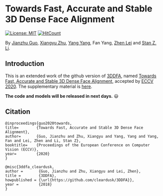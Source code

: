 # Towards Fast, Accurate and Stable 3D Dense Face Alignment

[![License: MIT](https://img.shields.io/badge/License-MIT-yellow.svg)](LICENSE)
[![HitCount](http://hits.dwyl.io/cleardusk/3DDFA_V2.svg)](http://hits.dwyl.io/cleardusk/3DDFA_V2)

By [Jianzhu Guo](https://guojianzhu.com), [Xiangyu Zhu](http://www.cbsr.ia.ac.cn/users/xiangyuzhu/), [Yang Yang](http://www.cbsr.ia.ac.cn/users/yyang/main.htm), Fan Yang, [Zhen Lei](http://www.cbsr.ia.ac.cn/users/zlei/) and [Stan Z. Li](https://scholar.google.com/citations?user=Y-nyLGIAAAAJ).

## Introduction
This is an extended work of the github version of [3DDFA](https://github.com/cleardusk/3DDFA), named [Towards Fast, Accurate and Stable 3D Dense Face Alignment](https://guojianzhu.com/assets/pdfs/3162.pdf), accepted by [ECCV 2020](https://eccv2020.eu/). The supplementary material is [here](https://guojianzhu.com/assets/pdfs/3162-supp.pdf).

**The code and models will be released in next days.** 😃

## Citation

    @inproceedings{guo2020towards,
    title=        {Towards Fast, Accurate and Stable 3D Dense Face Alignment},
    author=       {Guo, Jianzhu and Zhu, Xiangyu and Yang, Yang and Yang, Fan and Lei, Zhen and Li, Stan Z},
    booktitle=    {Proceedings of the European Conference on Computer Vision (ECCV)},
    year=         {2020}
    }

    @misc{3ddfa_cleardusk,
    author =       {Guo, Jianzhu and Zhu, Xiangyu and Lei, Zhen},
    title =        {3DDFA},
    howpublished = {\url{https://github.com/cleardusk/3DDFA}},
    year =         {2018}
    }
